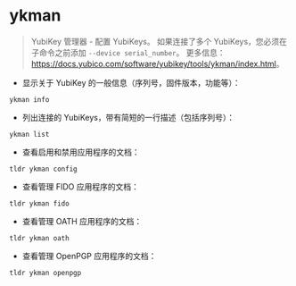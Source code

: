 # ykman

> YubiKey 管理器 - 配置 YubiKeys。
> 如果连接了多个 YubiKeys，您必须在子命令之前添加 `--device serial_number`。
> 更多信息：<https://docs.yubico.com/software/yubikey/tools/ykman/index.html>。

- 显示关于 YubiKey 的一般信息（序列号，固件版本，功能等）：

`ykman info`

- 列出连接的 YubiKeys，带有简短的一行描述（包括序列号）：

`ykman list`

- 查看启用和禁用应用程序的文档：

`tldr ykman config`

- 查看管理 FIDO 应用程序的文档：

`tldr ykman fido`

- 查看管理 OATH 应用程序的文档：

`tldr ykman oath`

- 查看管理 OpenPGP 应用程序的文档：

`tldr ykman openpgp`